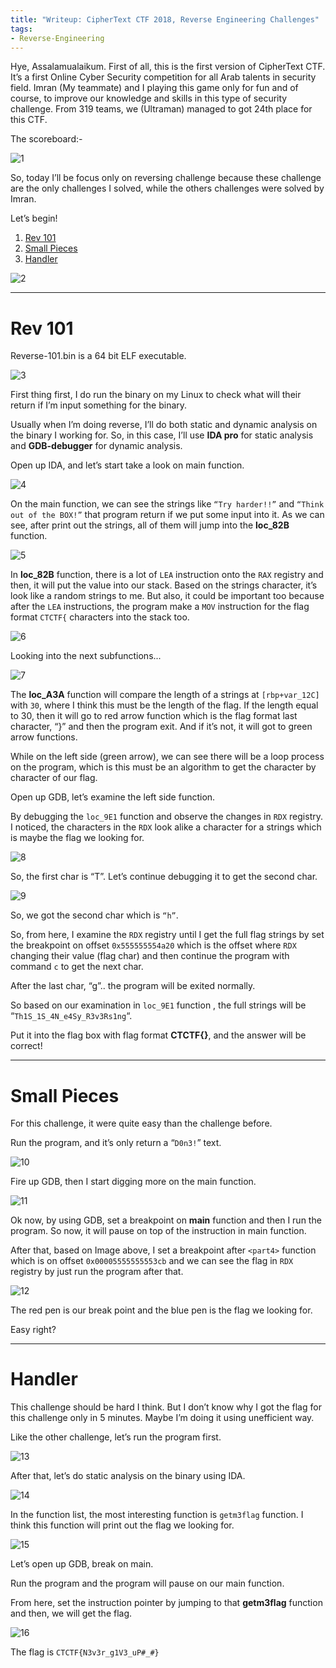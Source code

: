 ```yaml
---
title: "Writeup: CipherText CTF 2018, Reverse Engineering Challenges"
tags:
- Reverse-Engineering
---
```


Hye, Assalamualaikum. First of all, this is the first version of CipherText CTF. It’s a first Online Cyber Security competition for all Arab talents in security field. Imran (My teammate) and I playing this game only for fun and of course, to improve our knowledge and skills in this type of security challenge. From 319 teams, we (Ultraman) managed to got 24th place for this CTF.

The scoreboard:-

![1](https://user-images.githubusercontent.com/56353946/206090036-0bea0e70-47fa-4ecd-9fd2-4395626ef762.png)


So, today I’ll be focus only on reversing challenge because these challenge are the only challenges I solved, while the others challenges were solved by Imran.

Let’s begin!

 1. [Rev 101](#rev-101)
 2. [Small Pieces](#small-pieces)
 3. [Handler](#handler)

![2](https://user-images.githubusercontent.com/56353946/206090052-0896f708-5f1b-49d1-aaeb-2602d1cd34cf.png)

---
# Rev 101

Reverse-101.bin is a 64 bit ELF executable.

![3](https://user-images.githubusercontent.com/56353946/206090072-59c475f0-e5d0-41f7-bf87-89bde9f84f17.png)

First thing first, I do run the binary on my Linux to check what will their return if I’m input something for the binary.

Usually when I’m doing reverse, I’ll do both static and dynamic analysis on the binary I working for. So, in this case, I’ll use **IDA pro** for static analysis and **GDB-debugger** for dynamic analysis.

Open up IDA, and let’s start take a look on main function.

![4](https://user-images.githubusercontent.com/56353946/206090079-7c2c5d3b-4405-4960-8463-a1db9e2112b2.png)

On the main function, we can see the strings like `“Try harder!!”` and `“Think out of the BOX!”` that program return if we put some input into it. As we can see, after print out the strings, all of them will jump into the **loc_82B** function.

![5](https://user-images.githubusercontent.com/56353946/206090091-6c8dbb97-054d-4d7e-9f05-f50873303d92.png)

In **loc_82B** function, there is a lot of `LEA` instruction onto the `RAX` registry and then, it will put the value into our stack. Based on the strings character, it’s look like a random strings to me. But also, it could be important too because after the `LEA` instructions, the program make a `MOV` instruction for the flag format `CTCTF{` characters into the stack too.

![6](https://user-images.githubusercontent.com/56353946/206090098-cd4962ec-8587-4580-af54-486456a96da8.png)

Looking into the next subfunctions...

![7](https://user-images.githubusercontent.com/56353946/206090109-fb848c20-e03a-46df-8c8f-99aac2b4c319.png)

The  **loc_A3A** function will compare the length of a strings at  `[rbp+var_12C]` with `30`, where I think this must be the length of the flag. If the length equal to 30, then it will go to red arrow function which is the flag format last character, “}” and then the program exit. And if it’s not, it will got to green arrow functions.

While on the left side (green arrow), we can see there will be a loop process on the program, which is this must be an algorithm to get the character by character of our flag.

Open up GDB, let’s examine the left side function.

By debugging the `loc_9E1` function and observe the changes in `RDX` registry. I noticed, the characters in the `RDX` look alike a character for a strings which is maybe the flag we looking for.

![8](https://user-images.githubusercontent.com/56353946/206090140-6281d2dd-f94b-4640-bb5a-91a57ccbf0fc.png)

So, the first char is “T”. Let’s continue debugging it to get the second char.

![9](https://user-images.githubusercontent.com/56353946/206090155-32f08936-b463-42be-990f-69f1fe8ab8ee.png)

So, we got the second char which is `“h”`.

So, from here, I examine the  `RDX`  registry until I get the full flag strings by set the breakpoint on offset  `0x555555554a20` which is the offset where `RDX`  changing their value (flag char) and then continue the program with command `c` to get the next char.

After the last char, “g”.. the program will be exited normally.

So based on our examination in  `loc_9E1` function , the full strings will be “`Th1S_1S_4N_e4Sy_R3v3Rs1ng`“.

Put it into the flag box with flag format  **CTCTF{}**, and the answer will be correct!

---
# Small Pieces
For this challenge, it were quite easy than the challenge before.

Run the program, and it’s only return a “`D0n3!`” text.

![10](https://user-images.githubusercontent.com/56353946/206090177-23ab4d79-0ee0-4d38-b5da-48a320f0a128.png)

Fire up GDB, then I start digging more on the main function.

![11](https://user-images.githubusercontent.com/56353946/206090196-3ee5e622-071a-48d8-a96f-896a3d87c9b6.png)

Ok now, by using GDB, set a breakpoint on **main** function and then I run the program. So now, it will pause on top of the instruction in main function.

After that, based on Image above, I set a breakpoint after `<part4>` function which is on offset `0x00005555555553cb` and we can see the flag in `RDX` registry by just run the program after that.

![12](https://user-images.githubusercontent.com/56353946/206090209-30298a11-41b5-4899-b244-0ccef136bc6c.png)

The red pen is our break point and the blue pen is the flag we looking for.

Easy right?

---

# Handler
This challenge should be hard I think. But I don’t know why I got the flag for this challenge only in 5 minutes. Maybe I’m doing it using unefficient way.

Like the other challenge, let’s run the program first.

![13](https://user-images.githubusercontent.com/56353946/206090223-76760b93-b49f-4639-b0d4-7e63de18adf4.png)

After that, let’s do static analysis on the binary using IDA.

![14](https://user-images.githubusercontent.com/56353946/206090250-f2d815f5-df3f-484b-8c40-e60c27040ee5.png)

In the function list, the most interesting function is `getm3flag` function. I think this function will print out the flag we looking for.

![15](https://user-images.githubusercontent.com/56353946/206090287-227c2cbf-c80d-48da-85e7-6cd527bc0836.png)

Let’s open up GDB, break on main.

Run the program and the program will pause on our main function.

From here, set the instruction pointer by jumping to that  **getm3flag**  function and then, we will get the flag.

![16](https://user-images.githubusercontent.com/56353946/206090308-b45f2889-e790-4c4b-b1be-ccf2a905802d.png)

  
The flag is `CTCTF{N3v3r_g1V3_uP#_#}`
